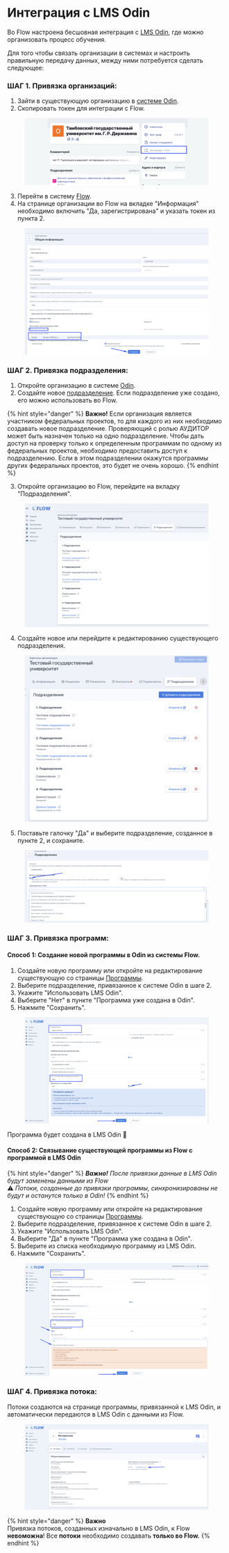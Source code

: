 # Интеграция с LMS Odin

Во Flow настроена бесшовная интеграция с [LMS Odin](https://www.odin.study/connect), где можно организовать процесс обучения.&#x20;

Для того чтобы связать организации в системах и настроить правильную передачу данных, между ними потребуется  сделать следующее:

### **ШАГ 1. Привязка организаций:**

1. Зайти в существующую организацию в [системе Odin](https://www.odin.study/ru/University/Universities?page=1\&name=\&universityProjectTypes\&universityLincenseTypes).
2. Скопировать токен для интеграции с Flow.

<figure><img src="../.gitbook/assets/image (164).png" alt=""><figcaption></figcaption></figure>

3. Перейти в систему [Flow](https://www.flow-crm.study/).
4. На странице организации во Flow на вкладке "Информация" необходимо включить "Да, зарегистрирована" и указать токен из пункта 2.

<figure><img src="../.gitbook/assets/image (165).png" alt=""><figcaption></figcaption></figure>

### **ШАГ 2. Привязка подразделения:**

1. Откройте организацию в системе [Odin](https://www.odin.study/ru/University/Universities?page=1\&name=\&universityProjectTypes\&universityLincenseTypes).
2. Создайте новое [подразделение](https://www.odin.study/odin/struktura/podrazdelenie). Если подразделение уже создано, его можно использовать во Flow.

{% hint style="danger" %}
**Важно!** Если организация является участником федеральных проектов, то для каждого из них необходимо создавать новое подразделение. Проверяющий с ролью АУДИТОР может быть назначен только на одно подразделение. Чтобы дать доступ на проверку только к определенным программам по одному из федеральных проектов, необходимо предоставить доступ к подразделению. Если в этом подразделении окажутся программы других федеральных проектов, это будет не очень хорошо.
{% endhint %}

3. Откройте организацию во Flow, перейдите на вкладку "Подразделения".

<figure><img src="../.gitbook/assets/image (166).png" alt=""><figcaption></figcaption></figure>

4. Создайте новое или перейдите к редактированию существующего подразделения.

<figure><img src="../.gitbook/assets/image (167).png" alt=""><figcaption></figcaption></figure>

5. &#x20;Поставьте галочку "Да" и выберите подразделение, созданное в пункте 2, и сохраните.

<figure><img src="../.gitbook/assets/image (168).png" alt=""><figcaption></figcaption></figure>

### **ШАГ 3. Привязка программ:**

#### **Способ 1: Создание новой программы в Odin из системы Flow.**

1. Создайте новую программу или откройте на редактирование существующую со страницы [Программы](https://www.flow-crm.study/EducationPrograms/EducationProgramList).
2. Выберите подразделение, привязанное к системе Odin в шаге 2.
3. Укажите "Использовать LMS Odin".
4. Выберите "Нет" в пункте "Программа уже создана в Odin".
5. Нажмите "Сохранить".

<figure><img src="../.gitbook/assets/image (170).png" alt=""><figcaption></figcaption></figure>

Программа будет создана в LMS  Odin :tada:

#### **Способ 2: Связывание существующей программы из Flow с программой в LMS Odin**

{% hint style="danger" %}
&#x20;_**Важно!** После привязки данные в LMS Odin будут заменены данными из Flow_\
⚠ _Потоки, созданные до привязки программы, синхронизированы не будут и останутся только в Odin!_
{% endhint %}

1. Создайте новую программу или откройте на редактирование существующую со страницы [Программы](https://www.flow-crm.study/EducationPrograms/EducationProgramList).
2. Выберите подразделение, привязанное к системе Odin в шаге 2.
3. Укажите "Использовать LMS Odin".
4. Выберите "Да" в пункте "Программа уже создана в Odin".
5. Выберите из списка необходимую программу из LMS Odin.
6. Нажмите "Сохранить".

<figure><img src="../.gitbook/assets/image (171).png" alt=""><figcaption></figcaption></figure>

### **ШАГ 4. Привязка потока:**

Потоки создаются на странице программы, привязанной к LMS Odin, и  автоматически передаются в LMS Odin с данными из Flow.

<figure><img src="../.gitbook/assets/image (172).png" alt=""><figcaption></figcaption></figure>

{% hint style="danger" %}
**Важно**\
Привязка потоков, созданных изначально в LMS Odin, к Flow **невоможна**! Все **потоки** необходимо создавать **только во Flow.**
{% endhint %}
